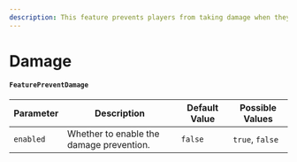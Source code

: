 ```yaml
---
description: This feature prevents players from taking damage when they are vanished.
---
```


# Damage

#### `FeaturePreventDamage`

| Parameter | Description                              | Default Value | Possible Values |
| --------- | ---------------------------------------- | ------------- | --------------- |
| `enabled` | Whether to enable the damage prevention. | `false`       | `true`, `false` |

